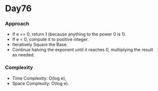# Day76

### Approach

- If e == 0, return 1 (because anything to the power 0 is 1).
- If e < 0, compute it to positive integer.
- Iteratively Square the Base.
- Continue halving the exponent until it reaches 0, multiplying the result as needed.

### Complexity

- Time Complexity: O(log e),
- Space Complexity: O(log e).
